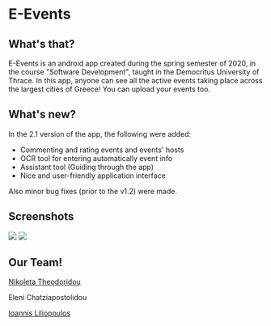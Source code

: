 # E-Events
## What's that?
E-Events is an android app created during the spring semester of 2020, in the course "Software Development", taught in the Democritus University of Thrace.
In this app, anyone can see all the active events taking place across the largest cities of Greece! You can upload your events too.

## What's new?
In the 2.1 version of the app, the following were added:
- Commenting and rating events and events' hosts
- OCR tool for entering automatically event info
- Assistant tool (Guiding through the app)
- Nice and user-friendly application interface

Also minor bug fixes (prior to the v1.2) were made.

## Screenshots

![](https://user-images.githubusercontent.com/64840630/110119754-e68d1600-7dc4-11eb-804d-f4ef46635066.jpg)
![](https://user-images.githubusercontent.com/64840630/110120038-323fbf80-7dc5-11eb-9a42-eed69979a671.jpg)

## Our Team!

[Nikoleta Theodoridou](https://github.com/NikolTh)

Eleni Chatziapostolidou

[Ioannis Liliopoulos](https://github.com/Johnylil)
